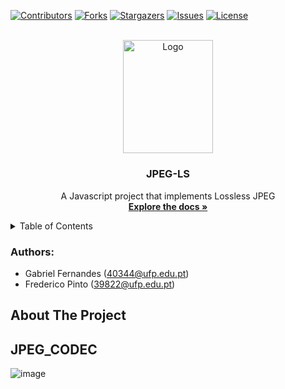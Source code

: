 <div id="top"></div>

<!-- PROJECT SHIELDS -->
<!--
*** I'm using markdown "reference style" links for readability.
*** Reference links are enclosed in brackets [ ] instead of parentheses ( ).
*** See the bottom of this document for the declaration of the reference variables
*** for contributors-url, forks-url, etc. This is an optional, concise syntax you may use.
*** https://www.markdownguide.org/basic-syntax/#reference-style-links
-->
[![Contributors][contributors-shield]][contributors-url]
[![Forks][forks-shield]][forks-url]
[![Stargazers][stars-shield]][stars-url]
[![Issues][issues-shield]][issues-url]
[![License][license-shield]][license-url]



<!-- PROJECT LOGO -->
<br />
<div align="center">
  <a href="https://github.com/fredmnpinto/smart_lion_mobile">
    <img src="https://user-images.githubusercontent.com/57480698/170389505-fdff7cb3-a5d9-44e2-b251-02dc84db88bc.png" alt="Logo" width="143.6" height="181.4">
  </a>

  <h3 align="center">JPEG-LS</h3>

  <p align="center">
    A Javascript project that implements Lossless JPEG
    <br />
    <a href="https://github.com/21F0rc3/JPEG_CODEC"><strong>Explore the docs »</strong></a>
    <br />
  </p>
</div>



<!-- TABLE OF CONTENTS -->
<details>
  <summary>Table of Contents</summary>
  <ol>
    <li>
      <a href="#authors">Authors</a>
    </li>
    <li>
      <a href="#about-the-project">About The Project</a>
    </li>
    <li>
      <a href="#jpeg_codec">JPEG_CODEC</a>
    </li>
  </ol>
</details>


### Authors:
- Gabriel Fernandes (40344@ufp.edu.pt)
- Frederico Pinto (39822@ufp.edu.pt)
  
## About The Project


## JPEG_CODEC
![image](https://user-images.githubusercontent.com/57480698/164746964-8ddbcaca-0eec-43eb-9623-12a45c11d9dd.png)



<!-- MARKDOWN LINKS & IMAGES -->
<!-- https://www.markdownguide.org/basic-syntax/#reference-style-links -->
[contributors-shield]: https://img.shields.io/github/contributors/21F0rc3/JPEG_CODEC?style=for-the-badge&logo=jpeg&logoColor=orange
[contributors-url]: https://github.com/21F0rc3/JPEG_CODEC/graphs/contributors
[forks-shield]: https://img.shields.io/github/forks/21F0rc3/JPEG_CODEC?style=for-the-badge&logo=jpeg&logoColor=orange
[forks-url]: https://github.com/21F0rc3/JPEG_CODEC/network/members
[stars-shield]: https://img.shields.io/github/stars/21F0rc3/JPEG_CODEC?style=for-the-badge&logo=jpeg&logoColor=orange
[stars-url]: https://github.com/21F0rc3/JPEG_CODEC/stargazers
[issues-shield]: https://img.shields.io/github/issues/21F0rc3/JPEG_CODEC?style=for-the-badge&logo=jpeg&logoColor=orange
[issues-url]: https://github.com/21F0rc3/JPEG_CODEC/issues
[license-shield]: https://img.shields.io/github/license/21F0rc3/JPEG_CODEC?style=for-the-badge&logo=jpeg&logoColor=orange
[license-url]: https://github.com/21F0rc3/JPEG_CODEC/blob/master/LICENSE
